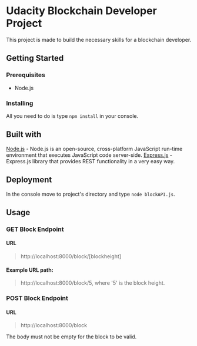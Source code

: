 # Udacity Blockchain Developer Project
This project is made to build the necessary skills for a blockchain developer.

## Getting Started
### Prerequisites
* Node.js

### Installing
All you need to do is type `npm install` in your console.

## Built with
[Node.js](https://nodejs.org/en/) - Node.js is an open-source, cross-platform JavaScript run-time environment that executes JavaScript code server-side. 
[Express.js](https://expressjs.com/) - Express.js library that provides REST functionality in a very easy way.

## Deployment
In the console move to project's directory and type `node blockAPI.js`.

## Usage
### GET Block Endpoint
#### URL
> http://localhost:8000/block/[blockheight]
#### Example URL path:
> http://localhost:8000/block/5, where '5' is the block height.

### POST Block Endpoint
#### URL
> http://localhost:8000/block

The body must not be empty for the block to be valid.
